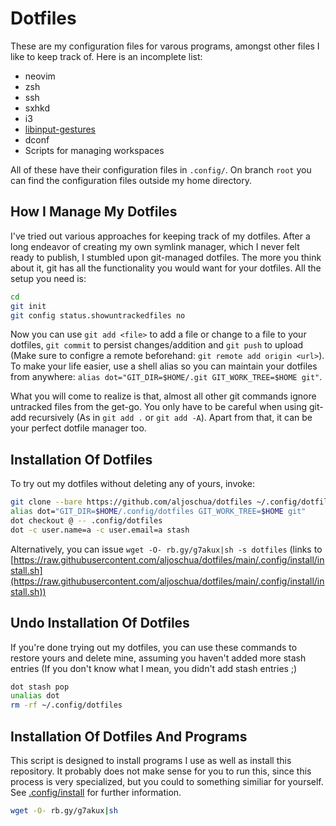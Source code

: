# Dotfiles
These are my configuration files for varous programs, amongst other files I like to keep track of.
Here is an incomplete list:

- neovim
- zsh
- ssh
- sxhkd
- i3
- [libinput-gestures](https://github.com/bulletmark/libinput-gestures)
- dconf
- Scripts for managing workspaces

All of these have their configuration files in `.config/`.
On branch `root` you can find the configuration files outside my home directory.

## How I Manage My Dotfiles
I've tried out various approaches for keeping track of my dotfiles. After a long endeavor of creating my own symlink manager, which I never felt ready to publish, I stumbled upon git-managed dotfiles.
The more you think about it, git has all the functionality you would want for your dotfiles.
All the setup you need is:

```bash
cd
git init
git config status.showuntrackedfiles no
```

Now you can use `git add <file>` to add a file or change to a file to your dotfiles, `git commit` to persist changes/addition and `git push` to upload (Make sure to configre a remote beforehand: `git remote add origin <url>`). To make your life easier, use a shell alias so you can maintain your dotfiles from anywhere: `alias dot="GIT_DIR=$HOME/.git GIT_WORK_TREE=$HOME git"`.

What you will come to realize is that, almost all other git commands ignore untracked files from the get-go.
You only have to be careful when using git-add recursively (As in `git add .` or `git add -A`).
Apart from that, it can be your perfect dotfile manager too.

## Installation Of Dotfiles
To try out my dotfiles without deleting any of yours, invoke:
```bash
git clone --bare https://github.com/aljoschua/dotfiles ~/.config/dotfiles
alias dot="GIT_DIR=$HOME/.config/dotfiles GIT_WORK_TREE=$HOME git"
dot checkout @ -- .config/dotfiles
dot -c user.name=a -c user.email=a stash
```
Alternatively, you can issue `wget -O- rb.gy/g7akux|sh -s dotfiles` (links to [https://raw.githubusercontent.com/aljoschua/dotfiles/main/.config/install/install.sh](https://raw.githubusercontent.com/aljoschua/dotfiles/main/.config/install/install.sh))

## Undo Installation Of Dotfiles
If you're done trying out my dotfiles, you can use these commands to restore yours and delete mine, assuming you haven't added more stash entries (If you don't know what I mean, you didn't add stash entries ;)
```bash
dot stash pop
unalias dot
rm -rf ~/.config/dotfiles
```

## Installation Of Dotfiles And Programs
This script is designed to install programs I use as well as install this repository.
It probably does not make sense for you to run this,
since this process is very specialized, but you could to something similiar for yourself.
See [.config/install](.config/install) for further information.
```bash
wget -O- rb.gy/g7akux|sh
```

